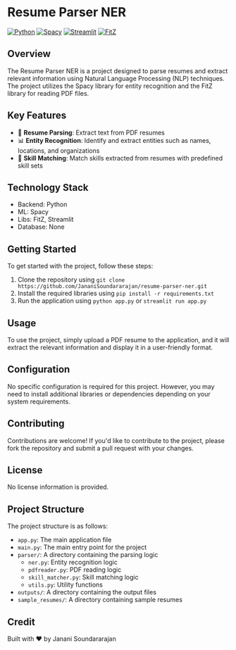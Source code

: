 # Resume Parser NER
[![Python](https://img.shields.io/badge/Python-3776AB?style=for-the-badge&logo=python&logoColor=white)](https://www.python.org/)
[![Spacy](https://img.shields.io/badge/Spacy-09A3D5?style=for-the-badge&logo=spacy&logoColor=white)](https://spacy.io/)
[![Streamlit](https://img.shields.io/badge/Streamlit-FF4B4B?style=for-the-badge&logo=streamlit&logoColor=white)](https://streamlit.io/)
[![FitZ](https://img.shields.io/badge/FitZ-008000?style=for-the-badge&logo=fitz&logoColor=white)](https://pymupdf.readthedocs.io/en/latest/index.html)

## Overview
The Resume Parser NER is a project designed to parse resumes and extract relevant information using Natural Language Processing (NLP) techniques. The project utilizes the Spacy library for entity recognition and the FitZ library for reading PDF files.

## Key Features
* 📄 **Resume Parsing**: Extract text from PDF resumes
* 📊 **Entity Recognition**: Identify and extract entities such as names, locations, and organizations
* 💼 **Skill Matching**: Match skills extracted from resumes with predefined skill sets

## Technology Stack
* Backend: Python
* ML: Spacy
* Libs: FitZ, Streamlit
* Database: None

## Getting Started
To get started with the project, follow these steps:
1. Clone the repository using `git clone https://github.com/JananiSoundararajan/resume-parser-ner.git`
2. Install the required libraries using `pip install -r requirements.txt`
3. Run the application using `python app.py` or `streamlit run app.py`

## Usage
To use the project, simply upload a PDF resume to the application, and it will extract the relevant information and display it in a user-friendly format.

## Configuration
No specific configuration is required for this project. However, you may need to install additional libraries or dependencies depending on your system requirements.

## Contributing
Contributions are welcome! If you'd like to contribute to the project, please fork the repository and submit a pull request with your changes.

## License
No license information is provided.

## Project Structure
The project structure is as follows:
* `app.py`: The main application file
* `main.py`: The main entry point for the project
* `parser/`: A directory containing the parsing logic
	+ `ner.py`: Entity recognition logic
	+ `pdfreader.py`: PDF reading logic
	+ `skill_matcher.py`: Skill matching logic
	+ `utils.py`: Utility functions
* `outputs/`: A directory containing the output files
* `sample_resumes/`: A directory containing sample resumes

## Credit
Built with ❤️ by Janani Soundararajan
